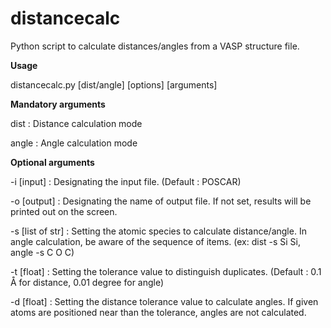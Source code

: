 # distancecalc

Python script to calculate distances/angles from a VASP structure file.

**Usage**

distancecalc.py [dist/angle] [options] [arguments]

**Mandatory arguments**

dist  : Distance calculation mode

angle : Angle calculation mode

**Optional arguments**

-i [input] : Designating the input file. (Default : POSCAR)

-o [output] : Designating the name of output file. If not set, results will be printed out on the screen.

-s [list of str] : Setting the atomic species to calculate distance/angle. In angle calculation, be aware of the sequence of items. (ex: dist -s Si Si, angle -s C O C)

-t [float]  : Setting the tolerance value to distinguish duplicates. (Default : 0.1 Å for distance, 0.01 degree for angle)

-d [float] : Setting the distance tolerance value to calculate angles. If given atoms are positioned near than the tolerance, angles are not calculated.
